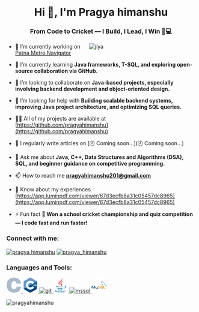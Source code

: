
<h1 align="center">Hi 👋, I'm Pragya himanshu</h1>
<h3 align="center">From Code to Cricket — I Build, I Lead, I Win 🏏💻</h3>
<img align="right" alt="jiya" width="284" src="https://github.com/user-attachments/assets/35e441f0-4da4-4675-bc0c-41f911edca3b" />

- 🔭 I’m currently working on [Patna Metro Navigator](https://github.com/pragyahimanshu/THE-PATNA-METRO-APP)

- 🌱 I’m currently learning **Java frameworks, T-SQL, and exploring open-source collaboration via GitHub.**

- 👯 I’m looking to collaborate on **Java-based projects, especially involving backend development and object-oriented design.**

- 🤝 I’m looking for help with **Building scalable backend systems, improving Java project architecture, and optimizing SQL queries.**

- 👨‍💻 All of my projects are available at [https://github.com/pragyahimanshu](https://github.com/pragyahimanshu)

- 📝 I regularly write articles on [🕗 Coming soon...](🕗 Coming soon...)

- 💬 Ask me about **Java, C++, Data Structures and Algorithms (DSA), SQL, and beginner guidance on competitive programming.**

- 📫 How to reach me **pragyahimanshu201@gmail.com**

- 📄 Know about my experiences [https://app.luminpdf.com/viewer/67d3ecfb8a31c05457dc8965](https://app.luminpdf.com/viewer/67d3ecfb8a31c05457dc8965)

- ⚡ Fun fact **🥇 Won a school cricket championship and quiz competition — I code fast and run faster!**

<h3 align="left">Connect with me:</h3>
<p align="left">
<a href="https://linkedin.com/in/pragya himanshu" target="blank"><img align="center" src="https://raw.githubusercontent.com/rahuldkjain/github-profile-readme-generator/master/src/images/icons/Social/linked-in-alt.svg" alt="pragya himanshu" height="30" width="40" /></a>
<a href="https://www.leetcode.com/pragya_himanshu" target="blank"><img align="center" src="https://raw.githubusercontent.com/rahuldkjain/github-profile-readme-generator/master/src/images/icons/Social/leet-code.svg" alt="pragya_himanshu" height="30" width="40" /></a>
</p>

<h3 align="left">Languages and Tools:</h3>
<p align="left"> <a href="https://www.cprogramming.com/" target="_blank" rel="noreferrer"> <img src="https://raw.githubusercontent.com/devicons/devicon/master/icons/c/c-original.svg" alt="c" width="40" height="40"/> </a> <a href="https://www.w3schools.com/cpp/" target="_blank" rel="noreferrer"> <img src="https://raw.githubusercontent.com/devicons/devicon/master/icons/cplusplus/cplusplus-original.svg" alt="cplusplus" width="40" height="40"/> </a> <a href="https://git-scm.com/" target="_blank" rel="noreferrer"> <img src="https://www.vectorlogo.zone/logos/git-scm/git-scm-icon.svg" alt="git" width="40" height="40"/> </a> <a href="https://www.java.com" target="_blank" rel="noreferrer"> <img src="https://raw.githubusercontent.com/devicons/devicon/master/icons/java/java-original.svg" alt="java" width="40" height="40"/> </a> <a href="https://www.microsoft.com/en-us/sql-server" target="_blank" rel="noreferrer"> <img src="https://www.svgrepo.com/show/303229/microsoft-sql-server-logo.svg" alt="mssql" width="40" height="40"/> </a> <a href="https://www.mysql.com/" target="_blank" rel="noreferrer"> <img src="https://raw.githubusercontent.com/devicons/devicon/master/icons/mysql/mysql-original-wordmark.svg" alt="mysql" width="40" height="40"/> </a> </p>

<p><img align="center" src="https://github-readme-stats.vercel.app/api/top-langs?username=pragyahimanshu&show_icons=true&locale=en&layout=compact" alt="pragyahimanshu" /></p>
